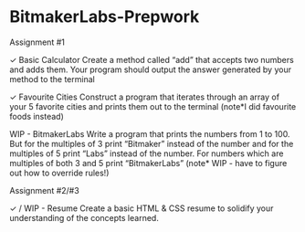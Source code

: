 BitmakerLabs-Prepwork
=====================

Assignment #1

✓ Basic Calculator Create a method called “add” that accepts two numbers and adds them. Your program should output the answer generated by your method to the terminal 

✓ Favourite Cities Construct a program that iterates through an array of your 5 favorite cities and prints them out to the terminal (note*I did favourite foods instead)

WIP - BitmakerLabs Write a program that prints the numbers from 1 to 100. But for the multiples of 3 print “Bitmaker” instead of the number and for the multiples of 5 print “Labs” instead of the number. For numbers which are multiples of both 3 and 5 print “BitmakerLabs” (note* WIP - have to figure out how to override rules!)

Assignment #2/#3

✓ / WIP - Resume Create a basic HTML & CSS resume to solidify your understanding of the concepts learned.
